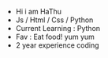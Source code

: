 - Hi i am HaThu
- Js / Html / Css / Python
- Current Learning : Python
- Fav : Eat food! yum yum
- 2 year experience coding



<!---
HaThuDangIu/HaThuDangIu is a ✨ special ✨ repository because its `README.md` (this file) appears on your GitHub profile.
You can click the Preview link to take a look at your changes.
--->

